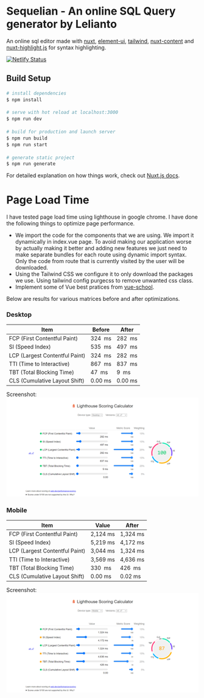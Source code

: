 # Sequelian - An online SQL Query generator by Lelianto

An online sql editor made with [nuxt](https://nuxtjs.org/), [element-ui](element.eleme.i), [tailwind](https://tailwindcss.com/docs), [nuxt-content](https://github.com/nuxt/content) and [nuxt-highlight.js](https://www.npmjs.com/package/nuxt-highlightjs) for syntax highlighting.

[![Netlify Status](https://api.netlify.com/api/v1/badges/08bb3178-9ef7-49c9-af3b-f8e12766dfe2/deploy-status)](https://app.netlify.com/sites/sequelian/deploys)

## Build Setup

```bash
# install dependencies
$ npm install

# serve with hot reload at localhost:3000
$ npm run dev

# build for production and launch server
$ npm run build
$ npm run start

# generate static project
$ npm run generate
```

For detailed explanation on how things work, check out [Nuxt.js docs](https://nuxtjs.org).

# Page Load Time

I have tested page load time using lighthouse in google chrome.
I have done the following things to optimize page performance.

- We import the code for the components that we are using. We import it dynamically in index.vue page. To avoid making our application worse by actually making it better and adding new features we just need to make separate bundles for each route using dynamic import syntax. Only the code from route that is currently visited by the user will be downloaded.
- Using the Tailwind CSS we configure it to only download the packages we use. Using tailwind config purgecss to remove unwanted css class.
- Implement some of Vue best pratices from [vue-school](https://vueschool.io/articles/series/vue-js-performance/).

Below are results for various matrices before and after optimizations.

### Desktop

| Item                           | Before   | After    |
| ------------------------------ | -------- | -------- |
| FCP (First Contentful Paint)   | 324  ms  | 282  ms  |
| SI (Speed Index)               | 535  ms  | 497  ms  |
| LCP (Largest Contentful Paint) | 324  ms  | 282  ms  |
| TTI (Time to Interactive)      | 867  ms  | 837  ms  |
| TBT (Total Blocking Time)      | 47   ms  | 9    ms  |
| CLS (Cumulative Layout Shift)  | 0.00 ms  | 0.00 ms  |

Screenshot:
![lighthouse desktop results](assets/images/LightHouseFinal.png)

### Mobile

| Item                           | Value    | After    |
| ------------------------------ | -------- | -------- |
| FCP (First Contentful Paint)   | 2,124 ms | 1,324 ms |
| SI (Speed Index)               | 5,219 ms | 4,172 ms |
| LCP (Largest Contentful Paint) | 3,044 ms | 1,324 ms |
| TTI (Time to Interactive)      | 3,569 ms | 4,636 ms |
| TBT (Total Blocking Time)      | 330   ms | 426   ms |
| CLS (Cumulative Layout Shift)  | 0.00  ms | 0.02  ms |

Screenshot:
![lighthouse mobile results](assets/images/LightHouseMobileFinal.png)
